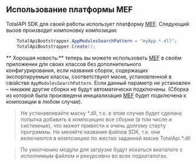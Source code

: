 Использование платформы MEF
--------------------------------------------------------
TotalAPI SDK для своей работы использует платформу [MEF](http://bit.do/bE73V).
Следующий вызов производит компоновку композиции:
```C#    
    TotalApiBootstrapper.AppModulesSearchPattern = "myApp.*.dll";
    TotalApiBootstrapper.Create();
```
** Хорошая новость:**  теперь вы можете использовать [MEF](http://bit.do/bE73V) в своём приложении для своих классов без дополнительного конфигурирования, если названия сборок, содержащих экспортируемые классы, соответствуют маске, установленной в свойстве `AppModulesSearchPattern`. Если данный параметр не установлен – никакие другие сборки не будут автоматически подключены. (Сборка из которой была произведена инициализация [MEF](http://bit.do/bE73V) будет подключена к композиции в любом случае). 
> Не устанавливайте маску \*.dll, т.к. в этом случае будет сделана попытка добавить в композицию все сборки (в том числе и системные), что может привести к очень долгому старту программы.
> Не меняйте названия файлов SDK, т.к. они включаются в композицию по жестко заданной маске  TotalApi.\*.dll

> По умолчанию модули для загрузке будут искаться вкаталоге с исполнимым файлом и рекурсивно во всех подкаталогах.
